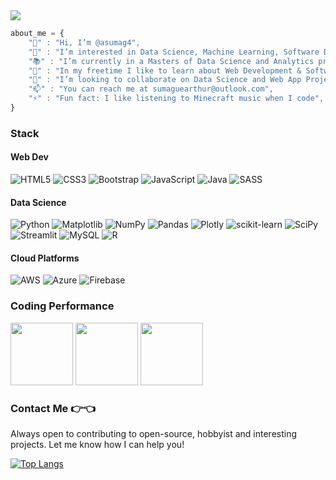 <img width="auto" src="images/github-banner.png">

```javascript
about_me = {
    "👋" : "Hi, I’m @asumag4",
    "👀" : "I’m interested in Data Science, Machine Learning, Software Development and Scientific Computing",
    "📚" : "I’m currently in a Masters of Data Science and Analytics program",
    "🌱" : "In my freetime I like to learn about Web Development & Software Development",
    "💞️" : "I’m looking to collaborate on Data Science and Web App Projects :)",
    "📫" : "You can reach me at sumaguearthur@outlook.com",
    "⚡" : "Fun fact: I like listening to Minecraft music when I code",
}
```

### Stack

#### Web Dev

![HTML5](https://img.shields.io/badge/html5-%23E34F26.svg?style=for-the-badge&logo=html5&logoColor=white) ![CSS3](https://img.shields.io/badge/css3-%231572B6.svg?style=for-the-badge&logo=css3&logoColor=white) ![Bootstrap](https://img.shields.io/badge/bootstrap-%238511FA.svg?style=for-the-badge&logo=bootstrap&logoColor=white) ![JavaScript](https://img.shields.io/badge/javascript-%23323330.svg?style=for-the-badge&logo=javascript&logoColor=%23F7DF1E) ![Java](https://img.shields.io/badge/java-%23ED8B00.svg?style=for-the-badge&logo=openjdk&logoColor=white) ![SASS](https://img.shields.io/badge/SASS-hotpink.svg?style=for-the-badge&logo=SASS&logoColor=white)

#### Data Science

![Python](https://img.shields.io/badge/python-3670A0?style=for-the-badge&logo=python&logoColor=ffdd54) ![Matplotlib](https://img.shields.io/badge/Matplotlib-%23ffffff.svg?style=for-the-badge&logo=Matplotlib&logoColor=black) ![NumPy](https://img.shields.io/badge/numpy-%23013243.svg?style=for-the-badge&logo=numpy&logoColor=white) ![Pandas](https://img.shields.io/badge/pandas-%23150458.svg?style=for-the-badge&logo=pandas&logoColor=white) ![Plotly](https://img.shields.io/badge/Plotly-%233F4F75.svg?style=for-the-badge&logo=plotly&logoColor=white) ![scikit-learn](https://img.shields.io/badge/scikit--learn-%23F7931E.svg?style=for-the-badge&logo=scikit-learn&logoColor=white) ![SciPy](https://img.shields.io/badge/SciPy-%230C55A5.svg?style=for-the-badge&logo=scipy&logoColor=%white) ![Streamlit](https://img.shields.io/badge/Streamlit-%23FE4B4B.svg?style=for-the-badge&logo=streamlit&logoColor=white) ![MySQL](https://img.shields.io/badge/mysql-4479A1.svg?style=for-the-badge&logo=mysql&logoColor=white) ![R](https://img.shields.io/badge/r-%23276DC3.svg?style=for-the-badge&logo=r&logoColor=white)

#### Cloud Platforms

![AWS](https://img.shields.io/badge/AWS-%23FF9900.svg?style=for-the-badge&logo=amazon-aws&logoColor=white) ![Azure](https://img.shields.io/badge/azure-%230072C6.svg?style=for-the-badge&logo=microsoftazure&logoColor=white) ![Firebase](https://img.shields.io/badge/firebase-a08021?style=for-the-badge&logo=firebase&logoColor=ffcd34)

### Coding Performance



<img src="https://cdn.iconscout.com/icon/free/png-256/free-leetcode-logo-icon-download-in-svg-png-gif-file-formats--technology-social-media-vol-4-pack-logos-icons-2944960.png?f=webp&w=256" href="https://leetcode.com/u/asumag4/" width="100px"/> <img src="https://cdn.worldvectorlogo.com/logos/hackerrank.svg" href="https://www.hackerrank.com/profile/sumaguearthur" href="https://www.hackerrank.com/profile/sumaguearthur" width="100px"> <img src="https://avatars.githubusercontent.com/u/5387632?s=280&v=4" href="https://www.codewars.com/users/avls3" width="100px">

### Contact Me 👉👈

Always open to contributing to open-source, hobbyist and interesting projects. Let me know how I can help you!

[![Top Langs](https://github-readme-stats.vercel.app/api/top-langs/?username=asumag4&layout=compact)](https://asumag4.github.io/portfolioWebsite/)

<!---
asumag4/asumag4 is a ✨ special ✨ repository because its `README.md` (this file) appears on your GitHub profile.
You can click the Preview link to take a look at your changes.
--->
